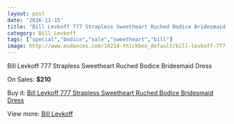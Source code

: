 ```yaml
---
layout: post
date: '2016-11-15'
title: "Bill Levkoff 777 Strapless Sweetheart Ruched Bodice Bridesmaid Dress"
category: Bill Levkoff
tags: ["special","bodice","sale","sweetheart","bill"]
image: http://www.eudances.com/14214-thickbox_default/bill-levkoff-777-strapless-sweetheart-ruched-bodice-bridesmaid-dress.jpg
---
```

Bill Levkoff 777 Strapless Sweetheart Ruched Bodice Bridesmaid Dress

On Sales: **$210**
<a href="https://www.eudances.com/en/bill-levkoff/4266-bill-levkoff-777-strapless-sweetheart-ruched-bodice-bridesmaid-dress.html"><amp-img layout="responsive" width="600" height="600" src="//www.eudances.com/14214-thickbox_default/bill-levkoff-777-strapless-sweetheart-ruched-bodice-bridesmaid-dress.jpg" alt="Bill Levkoff 777 Strapless Sweetheart Ruched Bodice Bridesmaid Dress 0" /></a>
<a href="https://www.eudances.com/en/bill-levkoff/4266-bill-levkoff-777-strapless-sweetheart-ruched-bodice-bridesmaid-dress.html"><amp-img layout="responsive" width="600" height="600" src="//www.eudances.com/14215-thickbox_default/bill-levkoff-777-strapless-sweetheart-ruched-bodice-bridesmaid-dress.jpg" alt="Bill Levkoff 777 Strapless Sweetheart Ruched Bodice Bridesmaid Dress 1" /></a>

Buy it: [Bill Levkoff 777 Strapless Sweetheart Ruched Bodice Bridesmaid Dress](https://www.eudances.com/en/bill-levkoff/4266-bill-levkoff-777-strapless-sweetheart-ruched-bodice-bridesmaid-dress.html "Bill Levkoff 777 Strapless Sweetheart Ruched Bodice Bridesmaid Dress")

View more: [Bill Levkoff](https://www.eudances.com/en/57-bill-levkoff "Bill Levkoff")